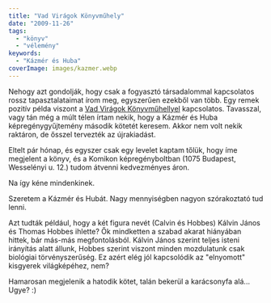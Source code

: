 ```yaml
---
title: "Vad Virágok Könyvműhely"
date: "2009-11-26"
tags: 
  - "könyv"
  - "vélemény"
keywords:
  - "Kázmér és Huba"
coverImage: images/kazmer.webp
---
```


Nehogy azt gondolják, hogy csak a fogyasztó társadalommal kapcsolatos rossz tapasztalataimat írom meg, egyszerűen ezekből van több. Egy remek pozitív példa viszont a [Vad Virágok Könyvműhellyel](http://vadviragok.hu/) kapcsolatos. Tavasszal, vagy tán még a múlt télen írtam nekik, hogy a Kázmér és Huba képregénygyűjtemény második kötetét keresem. Akkor nem volt nekik raktáron, de ősszel tervezték az újrakiadást.

Eltelt pár hónap, és egyszer csak egy levelet kaptam tőlük, hogy íme megjelent a könyv, és a Komikon képregényboltban (1075 Budapest, Wesselényi u. 12.) tudom átvenni kedvezményes áron.

Na így kéne mindenkinek.

Szeretem a Kázmér és Hubát. Nagy mennyiségben nagyon szórakoztató tud lenni.

Azt tudták például, hogy a két figura nevét (Calvin és Hobbes) Kálvin János és Thomas Hobbes ihlette? Ők mindketten a szabad akarat hiányában hittek, bár más-más megfontolásból. Kálvin János szerint teljes isteni irányítás alatt állunk, Hobbes szerint viszont minden mozdulatunk csak biológiai törvényszerűség. Ez azért elég jól kapcsolódik az "elnyomott" kisgyerek világképéhez, nem?

Hamarosan megjelenik a hatodik kötet, talán bekerül a karácsonyfa alá... Ugye? :)
